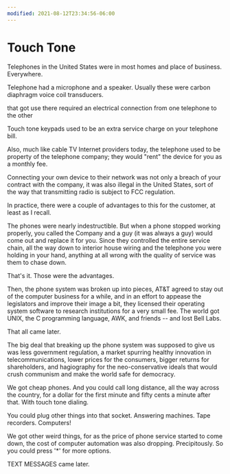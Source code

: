 ```yaml
---
modified: 2021-08-12T23:34:56-06:00
---
```


# Touch Tone

Telephones in the United States were in most homes and place of business. Everywhere.

Telephone had a microphone and a speaker. Usually these were carbon diaphragm voice coil transducers.



that got use there required an electrical connection from one telephone to the other

Touch tone keypads used to be an extra service charge on your telephone bill.

Also, much like cable TV Internet providers today, the telephone used to be property of the telephone company; they would "rent" the device for you as a monthly fee.

Connecting your own device to their network was not only a breach of your contract with the company, it was also illegal in the United States, sort of the way that transmitting radio is subject to FCC regulation.

In practice, there were a couple of advantages to this for the customer, at least as I recall.

The phones were nearly indestructible. But when a phone stopped working properly, you called the Company and a guy (it was always a guy) would come out and replace it for you. Since they controlled the entire service chain, all the way down to interior house wiring and the telephone you were holding in your hand, anything at all wrong with the quality of service was them to chase down.

That's it. Those were the advantages.

Then, the phone system was broken up into pieces, AT&T agreed to stay out of the computer business for a while, and in an effort to appease the legislators and improve their image a bit, they licensed their operating system software to research institutions for a very small fee. The world got UNIX, the C programming language, AWK, and friends -- and lost Bell Labs.

That all came later.

The big deal that breaking up the phone system was supposed to give us was less government regulation, a market spurring healthy innovation in telecommunications, lower prices for the consumers, bigger returns for shareholders, and hagiography for the neo-conservative ideals that would crush communism and make the world safe for democracy.

We got cheap phones. And you could call long distance, all the way across the country, for a dollar for the first minute and fifty cents a minute after that. With touch tone dialing.

You could plug other things into that socket. Answering machines. Tape recorders. Computers!

We got other weird things, for as the price of phone service started to come down, the cost of computer automation was also dropping. Precipitously. So you could press '*' for more options.

TEXT MESSAGES came later.
